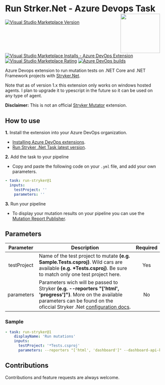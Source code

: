 # Run Strker.Net - Azure Devops Task [<img src="https://raw.githubusercontent.com/raschmitt/run-stryker-task/master/run-stryker/icon.png" align='right' width="128"/>](https://github.com/raschmitt/run-stryker-tas)

[![Visual Studio Marketplace Version](https://img.shields.io/visual-studio-marketplace/v/raschmitt.run-stryker-net-task?label=Latest%20Version&style=flat-square)](https://marketplace.visualstudio.com/items?itemName=raschmitt.run-stryker-net-task)
[![Visual Studio Marketplace Installs - Azure DevOps Extension](https://img.shields.io/visual-studio-marketplace/azure-devops/installs/total/raschmitt.run-stryker-net-task?label=Installs&style=flat-square)](https://marketplace.visualstudio.com/items?itemName=raschmitt.run-stryker-net-task)
[![Visual Studio Marketplace Rating](https://img.shields.io/visual-studio-marketplace/r/raschmitt.run-stryker-net-task?label=User%20Rating&style=flat-square)](https://marketplace.visualstudio.com/items?itemName=raschmitt.run-stryker-net-task)
[![Azure DevOps builds](https://img.shields.io/azure-devops/build/raschmitt/7618d927-8467-43e2-b5e9-1aeddc1fbfdc/21?label=Release&style=flat-square)](https://dev.azure.com/raschmitt/raschmitt/_build?definitionId=21)

Azure Devops extension to run mutation tests on .NET Core and .NET Framework projects with [Stryker.Net](https://github.com/stryker-mutator/stryker-net).

Note that as of version 1.x this extension only works on windows hosted agents. I plan to upgrade it to ypescript in the future so it can be used on any type of agent.

**Disclaimer:** This is not an official [Stryker Mutator](https://stryker-mutator.io/) extension.

## How to use

**1.** Install the extension into your Azure DevOps organization.

  - [Installing Azure DevOps extensions](https://docs.microsoft.com/en-us/azure/devops/marketplace/install-extension?view=azure-devops-2020&tabs=browser). 
  - [Run Stryker .Net Task latest version](https://marketplace.visualstudio.com/items?itemName=raschmitt.run-stryker-net-task).

**2.** Add the task to your pipeline

  - Copy and paste the following code on your `.yml` file, and add your own parameters.

```yml
- task: run-stryker@1
  inputs:
    testProject: ''
    parameters: ''
 ```
 
**3.** Run your pipeline 

  - To display your mutation results on your pipeline you can use the [Mutation Report Publisher](https://marketplace.visualstudio.com/items?itemName=stryker-mutator.mutation-report-publisher).

## Parameters

| Parameter | Description | Required |
| :---: | --- | :---: |
| testProject | Name of the test project to mutate **(e.g. Sample.Tests.csproj)**. Wild cars are available **(e.g. *Tests.csproj)**. Be sure to match only one test project here.| Yes |
| parameters | Parameters wich will be passed to Stryker **(e.g. --reporters "['html', 'progress']")**. More on the available parameters can be found on the oficcial Stryker .Net [configuration docs](https://github.com/stryker-mutator/stryker-net/blob/master/docs/Configuration.md). | No |

### Sample

```yml
- task: run-stryker@1
    displayName: 'Run mutations'
    inputs:
      testProject: '*Tests.csproj'
      parameters: --reporters "['html', 'dashboard']" --dashboard-api-key $(STRYKER_DASHBOARD_API_KEY) -project github.com/$(Build.Repository.Name) -version $(Build.SourceBranchName)
```

## Contributions

Contributions and feature requests are always welcome.
